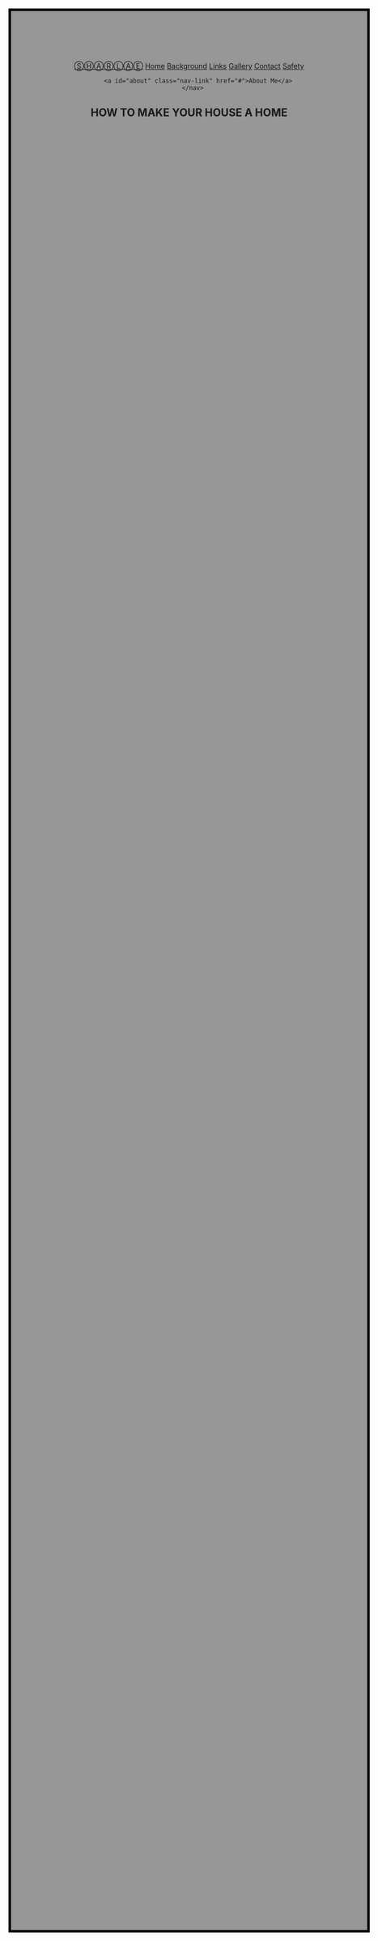 <html>
   <!-- Makes website background blue and sub headers white -->
   <style>
      body {background-color: #979797;
      width: 1500px;
      padding: 100px;
      border: 5px solid black;
      margin:100px;
      text-align: center;}
      font-family: sans-serif;  }
      h1 {  
         font-size: 40px;
         text-align: center;  
         font-family: serif;  
         font-weight: normal;  
         text-transform: uppercase;  
         border-bottom: 1px solid #57b1dc; 
         margin-top: 30px;}
      h2 {  
         color: #57b1dc;  
         font-size: 30px;}
   </style>
   
   <head>
      <meta charset="utf-8">
      <title>Home Rennovations</title>
      <link rel="stylesheet" href="topnav.css">
   </head>
   <body>
      <nav id="topnav">
         <a id="logo" class="nav-link" href="#">ⓈⒽⒶⓇⓁⒶⒺ</a>
         <a class="nav-link" href="#">Home</a>
         <a class="nav-link" href="#">Background</a>
         <a class="nav-link" href="#">Links</a>
         <a class="nav-link" href="#">Gallery</a>
         <a class="nav-link" href="#">Contact</a>
         <a class="nav-link" href="#">Safety</a>


         <a id="about" class="nav-link" href="#">About Me</a>
      </nav>
   </body>
</html>





<!-- Main page header -->
<h1>HOW TO MAKE YOUR HOUSE A HOME</h1>
